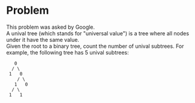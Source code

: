 # Problem

This problem was asked by Google.<br/>
A unival tree (which stands for "universal value") is a tree where all nodes under it have the same value.<br/>
Given the root to a binary tree, count the number of unival subtrees.
For example, the following tree has 5 unival subtrees:<br/>
```
   0
  / \
 1   0
    / \
   1   0
  / \
 1   1
```
 